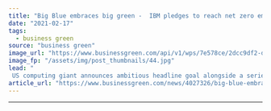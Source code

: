 ```yaml
---
title: "Big Blue embraces big green -  IBM pledges to reach net zero emissions by 2030"
date: "2021-02-17"
tags: 
  - business green
source: "business green"
image_url: "https://www.businessgreen.com/api/v1/wps/7e578ce/2dcc9df2-d8c8-43b0-b382-93de2568ae63/3/ibm-building-185x114.jpg"
image_fp: "/assets/img/post_thumbnails/44.jpg"
lead: "
 US computing giant announces ambitious headline goal alongside a series of interim environmental targets for 2025 ..."
article_url: "https://www.businessgreen.com/news/4027326/big-blue-embraces-big-green-ibm-pledges-reach-net-zero-emissions-2030"
---
```


---
